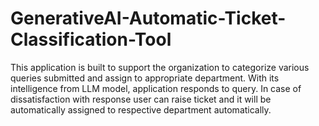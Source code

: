 # GenerativeAI-Automatic-Ticket-Classification-Tool
This application is built to support the organization to categorize various queries submitted and assign to appropriate department. With its intelligence from LLM model, application responds to query. In case of dissatisfaction with response user can raise ticket and it will be automatically assigned to respective department automatically.
